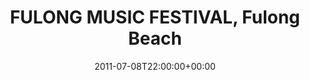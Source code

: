 ---
templateKey: event
guid: 089642c6-6eab-11ea-99c5-002590d1d1b0
date: 2011-07-08T22:00:00+00:00
eventTime: '10pm'
title: FULONG MUSIC FESTIVAL, Fulong Beach
artist: FULONG MUSIC FESTIVAL
city: Fulong
venue: Fulong Beach
group: LEO37
guests: LEO37, more
---